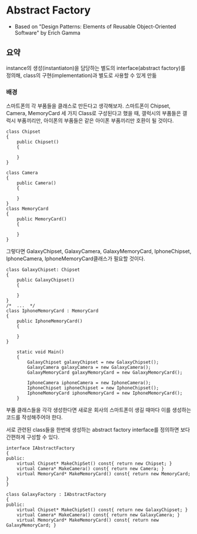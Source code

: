 # Abstract Factory
- Based on "Design Patterns: Elements of Reusable Object-Oriented Software" by Erich Gamma

## 요약
instance의 생성(instantiaton)을 담당하는 별도의 interface(abstract factory)를 정의해, class의 구현(implementation)과 별도로 사용할 수 있게 만듦

### 배경
스마트폰의 각 부품들을 클래스로 만든다고 생각해보자.
스마트폰이 Chipset, Camera, MemoryCard 세 가지 Class로 구성된다고 했을 때,
갤럭시의 부품들은 갤럭시 부품끼리만, 아이폰의 부품들은 같은 아이폰 부품끼리만 호환이 될 것이다.

```
class Chipset
{
    public Chipset()
    {
            
    }
}

class Camera
{
    public Camera()
    {
            
    }
}
class MemoryCard
{
    public MemoryCard()
    {
        
    }
}
```
그렇다면 GalaxyChipset, GalaxyCamera, GalaxyMemoryCard, IphoneChipset, IphoneCamera, IphoneMemoryCard클래스가 필요할 것이다. 
```
class GalaxyChipset: Chipset
{
    public GalaxyChipset()
    {
            
    }
}
/*  ...  */
class IphoneMemoryCard : MemoryCard
{
    public IphoneMemoryCard()
    {
        
    }
}
```
```
    static void Main()
    {
        GalaxyChipset galaxyChipset = new GalaxyChipset();
        GalaxyCamera galaxyCamera = new GalaxyCamera();
        GalaxyMemoryCard galaxyMemoryCard = new GalaxyMemoryCard();

        IphoneCamera iphoneCamera = new IphoneCamera();
        IphoneChipset iphoneChipset = new IphoneChipset();
        IphoneMemoryCard iphoneMemoryCard = new IphoneMemoryCard();
    }
```
부품 클래스들을 각각 생성한다면 새로운 회사의 스마트폰이 생길 때마다 이를 생성하는 코드를 작성해주어야 한다.

서로 관련된 class들을 한번에 생성하는 abstract factory interface를 정의하면 보다 간편하게 구성할 수 있다.
```
interface IAbstractFactory
{
public:
    virtual Chipset* MakeChipSet() const{ return new Chipset; }
    virtual Camera* MakeCamera() const{ return new Camera; }
    virtual MemoryCard* MakeMemoryCard() const{ return new MemoryCard; }
}

class GalaxyFactory : IAbstractFactory
{
public:
    virtual Chipset* MakeChipSet() const{ return new GalaxyChipset; }
    virtual Camera* MakeCamera() const{ return new GalaxyCamera; }
    virtual MemoryCard* MakeMemoryCard() const{ return new GalaxyMemoryCard; }
```
